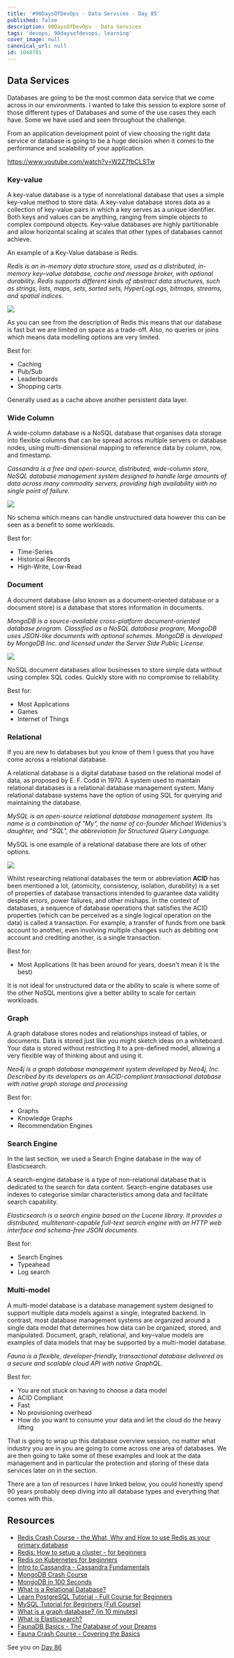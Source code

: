 ```yaml
---
title: '#90DaysOfDevOps - Data Services - Day 85'
published: false
description: 90DaysOfDevOps - Data Services
tags: 'devops, 90daysofdevops, learning'
cover_image: null
canonical_url: null
id: 1048781
---
```


## Data Services

Databases are going to be the most common data service that we come across in our environments. I wanted to take this session to explore some of those different types of Databases and some of the use cases they each have. Some we have used and seen throughout the challenge.

From an application development point of view choosing the right data service or database is going to be a huge decision when it comes to the performance and scalability of your application.

https://www.youtube.com/watch?v=W2Z7fbCLSTw

### Key-value

A key-value database is a type of nonrelational database that uses a simple key-value method to store data. A key-value database stores data as a collection of key-value pairs in which a key serves as a unique identifier. Both keys and values can be anything, ranging from simple objects to complex compound objects. Key-value databases are highly partitionable and allow horizontal scaling at scales that other types of databases cannot achieve.

An example of a Key-Value database is Redis.

_Redis is an in-memory data structure store, used as a distributed, in-memory key–value database, cache and message broker, with optional durability. Redis supports different kinds of abstract data structures, such as strings, lists, maps, sets, sorted sets, HyperLogLogs, bitmaps, streams, and spatial indices._

![](Images/Day85_Data1.png)

As you can see from the description of Redis this means that our database is fast but we are limited on space as a trade-off. Also, no queries or joins which means data modelling options are very limited.

Best for:

- Caching
- Pub/Sub
- Leaderboards
- Shopping carts

Generally used as a cache above another persistent data layer.

### Wide Column

A wide-column database is a NoSQL database that organises data storage into flexible columns that can be spread across multiple servers or database nodes, using multi-dimensional mapping to reference data by column, row, and timestamp.

_Cassandra is a free and open-source, distributed, wide-column store, NoSQL database management system designed to handle large amounts of data across many commodity servers, providing high availability with no single point of failure._

![](Images/Day85_Data2.png)

No schema which means can handle unstructured data however this can be seen as a benefit to some workloads.

Best for:

- Time-Series
- Historical Records
- High-Write, Low-Read

### Document

A document database (also known as a document-oriented database or a document store) is a database that stores information in documents.

_MongoDB is a source-available cross-platform document-oriented database program. Classified as a NoSQL database program, MongoDB uses JSON-like documents with optional schemas. MongoDB is developed by MongoDB Inc. and licensed under the Server Side Public License._

![](Images/Day85_Data3.png)

NoSQL document databases allow businesses to store simple data without using complex SQL codes. Quickly store with no compromise to reliability.

Best for:

- Most Applications
- Games
- Internet of Things

### Relational

If you are new to databases but you know of them I guess that you have come across a relational database.

A relational database is a digital database based on the relational model of data, as proposed by E. F. Codd in 1970. A system used to maintain relational databases is a relational database management system. Many relational database systems have the option of using SQL for querying and maintaining the database.

_MySQL is an open-source relational database management system. Its name is a combination of "My", the name of co-founder Michael Widenius's daughter, and "SQL", the abbreviation for Structured Query Language._

MySQL is one example of a relational database there are lots of other options.

![](Images/Day85_Data4.png)

Whilst researching relational databases the term or abbreviation **ACID** has been mentioned a lot, (atomicity, consistency, isolation, durability) is a set of properties of database transactions intended to guarantee data validity despite errors, power failures, and other mishaps. In the context of databases, a sequence of database operations that satisfies the ACID properties (which can be perceived as a single logical operation on the data) is called a transaction. For example, a transfer of funds from one bank account to another, even involving multiple changes such as debiting one account and crediting another, is a single transaction.

Best for:

- Most Applications (It has been around for years, doesn't mean it is the best)

It is not ideal for unstructured data or the ability to scale is where some of the other NoSQL mentions give a better ability to scale for certain workloads.

### Graph

A graph database stores nodes and relationships instead of tables, or documents. Data is stored just like you might sketch ideas on a whiteboard. Your data is stored without restricting it to a pre-defined model, allowing a very flexible way of thinking about and using it.

_Neo4j is a graph database management system developed by Neo4j, Inc. Described by its developers as an ACID-compliant transactional database with native graph storage and processing_

Best for:

- Graphs
- Knowledge Graphs
- Recommendation Engines

### Search Engine

In the last section, we used a Search Engine database in the way of Elasticsearch.

A search-engine database is a type of non-relational database that is dedicated to the search for data content. Search-engine databases use indexes to categorise similar characteristics among data and facilitate search capability.

_Elasticsearch is a search engine based on the Lucene library. It provides a distributed, multitenant-capable full-text search engine with an HTTP web interface and schema-free JSON documents._

Best for:

- Search Engines
- Typeahead
- Log search

### Multi-model

A multi-model database is a database management system designed to support multiple data models against a single, integrated backend. In contrast, most database management systems are organized around a single data model that determines how data can be organized, stored, and manipulated. Document, graph, relational, and key–value models are examples of data models that may be supported by a multi-model database.

_Fauna is a flexible, developer-friendly, transactional database delivered as a secure and scalable cloud API with native GraphQL._

Best for:

- You are not stuck on having to choose a data model
- ACID Compliant
- Fast
- No provisioning overhead
- How do you want to consume your data and let the cloud do the heavy lifting

That is going to wrap up this database overview session, no matter what industry you are in you are going to come across one area of databases. We are then going to take some of these examples and look at the data management and in particular the protection and storing of these data services later on in the section.

There are a ton of resources I have linked below, you could honestly spend 90 years probably deep diving into all database types and everything that comes with this.

## Resources

- [Redis Crash Course - the What, Why and How to use Redis as your primary database](https://www.youtube.com/watch?v=OqCK95AS-YE)
- [Redis: How to setup a cluster - for beginners](https://www.youtube.com/watch?v=GEg7s3i6Jak)
- [Redis on Kubernetes for beginners](https://www.youtube.com/watch?v=JmCn7k0PlV4)
- [Intro to Cassandra - Cassandra Fundamentals](https://www.youtube.com/watch?v=YjYWsN1vek8)
- [MongoDB Crash Course](https://www.youtube.com/watch?v=ofme2o29ngU)
- [MongoDB in 100 Seconds](https://www.youtube.com/watch?v=-bt_y4Loofg)
- [What is a Relational Database?](https://www.youtube.com/watch?v=OqjJjpjDRLc)
- [Learn PostgreSQL Tutorial - Full Course for Beginners](https://www.youtube.com/watch?v=qw--VYLpxG4)
- [MySQL Tutorial for Beginners [Full Course]](https://www.youtube.com/watch?v=7S_tz1z_5bA)
- [What is a graph database? (in 10 minutes)](https://www.youtube.com/watch?v=REVkXVxvMQE)
- [What is Elasticsearch?](https://www.youtube.com/watch?v=ZP0NmfyfsoM)
- [FaunaDB Basics - The Database of your Dreams](https://www.youtube.com/watch?v=2CipVwISumA)
- [Fauna Crash Course - Covering the Basics](https://www.youtube.com/watch?v=ihaB7CqJju0)

See you on [Day 86](day86.md)